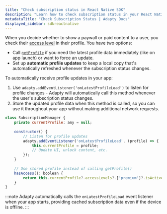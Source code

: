 ```yaml
---
title: "Check subscription status in React Native SDK"
description: "Learn how to check subscription status in your React Native app with Adapty."
metadataTitle: "Check Subscription Status | Adapty Docs"
displayed_sidebar: sdkreactnative
---
```


When you decide whether to show a paywall or paid content to a user, you check their [access level](access-level.md) in their profile. You have two options:

- Call [`getProfile`](react-native-listen-subscription-changes.md) if you need the latest profile data immediately (like on app launch) or want to force an update.
- Set up **automatic profile updates** to keep a local copy that's automatically refreshed whenever the subscription status changes.

To automatically receive profile updates in your app:

1. Use `adapty.addEventListener('onLatestProfileLoad')` to listen for profile changes - Adapty will automatically call this method whenever the user's subscription status changes.
2. Store the updated profile data when this method is called, so you can use it throughout your app without making additional network requests.

```javascript
class SubscriptionManager {
    private currentProfile: any = null;
    
    constructor() {
        // Listen for profile updates
        adapty.addEventListener('onLatestProfileLoad', (profile) => {
            this.currentProfile = profile;
            // Update UI, unlock content, etc.
        });
    }
    
    // Use stored profile instead of calling getProfile()
    hasAccess(): boolean {
        return this.currentProfile?.accessLevels?.['premium']?.isActive ?? false;
    }
}
```

:::note
Adapty automatically calls the `onLatestProfileLoad` event listener when your app starts, providing cached subscription data even if the device is offline.
::: 